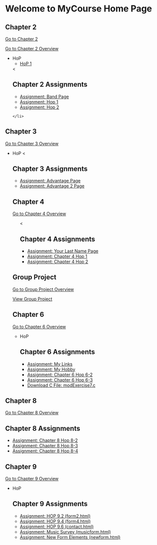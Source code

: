 <!DOCTYPE html>
<html lang="en">
<head>
  <meta charset="UTF-8">
  <title>MyCourse Home Page</title>
</head>
<body>
  <h1>Welcome to MyCourse Home Page</h1>

   <h2>Chapter 2</h2>
  <a href="chapter2/chapter2.html">Go to Chapter 2</a>
  <p><a href="chapter2">Go to Chapter 2 Overview</a></p>
  <ul>
    <li>HoP
      <ul>
        <li><a href="chapter2/hop1.html">HoP 1</a></li>
      </ul>
    </li>
    <<h2>Chapter 2 Assignments</h2>
<ul>
  <li><a href="chapter2/Band.html">Assignment: Band Page</a></li>
  <li><a href="chapter2/hop1.html">Assignment: Hop 1</a></li>
  <li><a href="chapter2/hop2.html">Assignment: Hop 2</a></li>
</ul>

    </li>
  </ul>

  <h2>Chapter 3</h2>
  <p><a href="chapter3">Go to Chapter 3 Overview</a></p>
  <ul>
    <li>HoP
      <<h2>Chapter 3 Assignments</h2>
<ul>
  <li><a href="chapter3/advantage.html">Assignment: Advantage Page</a></li>
  <li><a href="chapter3/advantage2.html">Assignment: Advantage 2 Page</a></li>
</ul>

  <h2>Chapter 4</h2>
  <p><a href="chapter4">Go to Chapter 4 Overview</a></p>
  <ul>
    <<h2>Chapter 4 Assignments</h2>
<ul>
  <li><a href="chapter4/yourlastname.html">Assignment: Your Last Name Page</a></li>
  <li><a href="chapter4/ch4hop1.html">Assignment: Chapter 4 Hop 1</a></li>
  <li><a href="chapter4/ch4hop2.html">Assignment: Chapter 4 Hop 2</a></li>
</ul>
  </ul>

  <h2>Group Project</h2>
  <p><a href="project.html">Go to Group Project Overview</a></p>
  <p><a href="project/index.html">View Group Project</a></p>

  <h2>Chapter 6</h2>
  <p><a href="chapter6.html">Go to Chapter 6 Overview</a></p>
  <ul>
    <li>HoP
      <h2>Chapter 6 Assignments</h2>
<ul>
  <li><a href="chapter6/mylinks.html">Assignment: My Links</a></li>
  <li><a href="chapter6/myhobby.html">Assignment: My Hobby</a></li>
  <li><a href="chapter6/Ch6HOP6-2.html">Assignment: Chapter 6 Hop 6-2</a></li>
  <li><a href="chapter6/Ch6HOP6-3.htm">Assignment: Chapter 6 Hop 6-3</a></li>
  <li><a href="chapter6/modExercise7.c" download>Download C File: modExercise7.c</a></li>
</ul>
      </ul>
    </li>
  </ul>
<h2>Chapter 8</h2>
  <p><a href="chapter8">Go to Chapter 8 Overview</a></p>
  <h2>Chapter 8 Assignments</h2>
  <ul>
    <li><a href="chapter8/Ch8HOP8-2.html">Assignment: Chapter 8 Hop 8-2</a></li>
    <li><a href="chapter8/Ch8HOP8-3.html">Assignment: Chapter 8 Hop 8-3</a></li>
    <li><a href="chapter8/Ch8HOP8-4.html">Assignment: Chapter 8 Hop 8-4</a></li>
  </ul>
  <h2>Chapter 9</h2>
  <p><a href="chapter9">Go to Chapter 9 Overview</a></p>
  <ul>
    <li>HoP
      <h2>Chapter 9 Assignments</h2>
      <ul>
        <li><a href="chapter9/form2.html">Assignment: HOP 9.2 (form2.html)</a></li>
        <li><a href="chapter9/form4.html">Assignment: HOP 9.4 (form4.html)</a></li>
        <li><a href="chapter9/contact.html">Assignment: HOP 9.6 (contact.html)</a></li>
       <li><a href="chapter9/musicform.html">Assignment: Music Survey (musicform.html)</a></li>
        <li><a href="chapter9/newform.html">Assignment: New Form Elements (newform.html)</a></li>
      </ul>
    </li>
  </ul>

</body>
</html>
